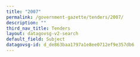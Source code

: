```yaml
---
title: "2007"
permalink: /government-gazette/tenders/2007/
description: ""
third_nav_title: Tenders
layout: datagovsg-v2-search
default_field: Subject
datagovsg-id: d_de863baa1797a1e8ee0712ef9e357db6
---
```


